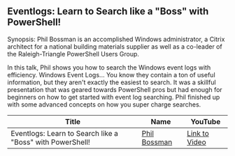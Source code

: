 ## Eventlogs: Learn to Search like a "Boss" with PowerShell!

Synopsis:
Phil Bossman is an accomplished Windows administrator, a Citrix architect for a national building materials supplier as well as a co-leader of the Raleigh-Triangle PowerShell Users Group.

In this talk, Phil shows you how to search the Windows event logs with efficiency. Windows Event Logs... You know they contain a ton of useful information, but they aren't exactly the easiest to search. It was a skillful presentation that was geared towards PowerShell pros but had enough for beginners on how to get started with event log searching. Phil finished up with some advanced concepts on how you super charge searches.

Title                                                                   | Name                                                 | YouTube
----------------------------------------------------------------------- | ---------------------------------------------------- | --------------------------------------
Eventlogs: Learn to Search like a "Boss" with PowerShell!                          | [Phil Bossman](http://schlauge.com/) | [Link to Video](https://www.youtube.com/watch?v=vhhXipqC6Do)
